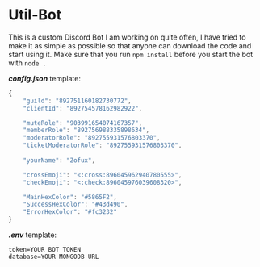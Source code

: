 # Util-Bot
This is a custom Discord Bot I am working on quite often, I have tried to make it as simple as possible so that anyone can download the code and start using it. Make sure that you run `npm install` before you start the bot with `node .`

***config.json*** template:
```js
{
    "guild": "892751160182730772",
    "clientId": "892754578162982922",

    "muteRole": "903991654074167357",
    "memberRole": "892756988335898634",
    "moderatorRole": "892755931576803370",
    "ticketModeratorRole": "892755931576803370",
    
    "yourName": "Zofux",

    "crossEmoji": "<:cross:896045962940780555>",
    "checkEmoji": "<:check:896045976039608320>",

    "MainHexColor": "#5865F2",
    "SuccessHexColor": "#43d490",
    "ErrorHexColor": "#fc3232"
}
```

***.env*** template:
```.env
token=YOUR BOT TOKEN
database=YOUR MONGODB URL
```
